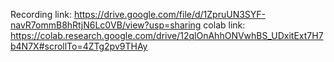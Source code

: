Recording link: https://drive.google.com/file/d/1ZpruUN3SYF-navR7ommB8hRtjN6Lc0VB/view?usp=sharing
colab link: https://colab.research.google.com/drive/12qlOnAhhONVwhBS_UDxitExt7H7b4N7X#scrollTo=4ZTg2pv9THAy
